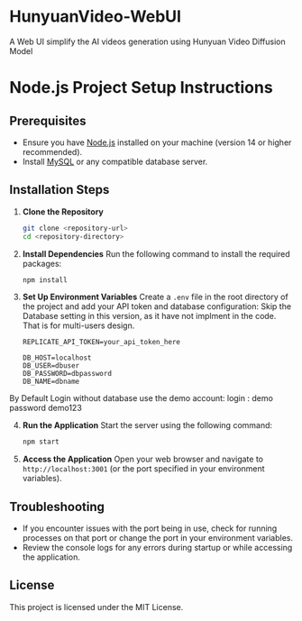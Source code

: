 # HunyuanVideo-WebUI
A Web UI simplify the AI videos generation using Hunyuan Video Diffusion Model

# Node.js Project Setup Instructions

## Prerequisites
- Ensure you have [Node.js](https://nodejs.org/) installed on your machine (version 14 or higher recommended).
- Install [MySQL](https://www.mysql.com/) or any compatible database server.

## Installation Steps

1. **Clone the Repository**
   ```bash
   git clone <repository-url>
   cd <repository-directory>
   ```

2. **Install Dependencies**
   Run the following command to install the required packages:
   ```bash
   npm install
   ```

3. **Set Up Environment Variables**
   Create a `.env` file in the root directory of the project and add your API token and database configuration:
   Skip the Database setting in this version, as it have not implment in the code. That is for multi-users design.
   ```plaintext
   REPLICATE_API_TOKEN=your_api_token_here
   
   DB_HOST=localhost
   DB_USER=dbuser
   DB_PASSWORD=dbpassword
   DB_NAME=dbname
   ```

By Default Login without database use the demo account:
login : demo
password demo123

4. **Run the Application**
   Start the server using the following command:
   ```bash
   npm start
   ```

5. **Access the Application**
   Open your web browser and navigate to `http://localhost:3001` (or the port specified in your environment variables).


## Troubleshooting
- If you encounter issues with the port being in use, check for running processes on that port or change the port in your environment variables.
- Review the console logs for any errors during startup or while accessing the application.

## License
This project is licensed under the MIT License.
